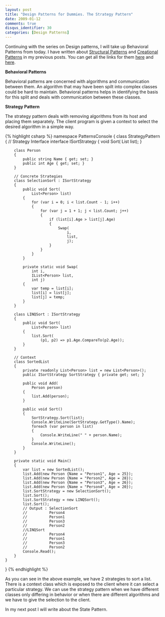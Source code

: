 ```yaml
---
layout: post
title: "Design Patterns for Dummies. The Strategy Pattern"
date: 2009-01-12
comments: true
disqus_identifier: 30
categories: [Design Patterns]
---
```

Continuing with the series on Design patterns, I will take up Behavioral
Patterns from today. I have written about [Structural
Patterns](http://www.simplyvinay.com/Post/23/Structural-Design-Patterns.aspx)
and [Creational
Patterns](http://www.simplyvinay.com/Post/29/Creational-Design-Patterns.aspx)
in my previous posts. You can get all the links for them
[here](http://www.simplyvinay.com/Post/23/Structural-Design-Patterns.aspx)
and
[here](http://www.simplyvinay.com/Post/29/Creational-Design-Patterns.aspx).

**Behavioral Patterns**

Behavioral patterns are concerned with algorithms and communication
between them. An algorithm that may have been spilt into complex classes
could be hard to maintain. Behavioral patterns helps in identifying the
basis for this split and deals with communication between these classes.

**Strategy Pattern**

The strategy pattern deals with removing algorithms from its host and
placing them separately. The client program is given a context to select
the desired algorithm in a simple way.

{% highlight csharp %}
namespace PatternsConsole
{
    class StrategyPattern
    {
        // Strategy Interface
        interface ISortStrategy
        {
            void Sort(
                List<Person> list);
        }

        class Person
        {
            public string Name { get; set; }
            public int Age { get; set; }
        }

        // Concrete Strategies
        class SelectionSort : ISortStrategy
        {
            public void Sort(
                List<Person> list)
            {
                for (var i = 0; i < list.Count - 1; i++)
                {
                    for (var j = 1 + 1; j < list.Count; j++)
                    {
                        if (list[i].Age > list[j].Age)
                        {
                            Swap(
                                i,
                                list,
                                j);
                        }
                    }
                }
            }

            private static void Swap(
                int i,
                IList<Person> list,
                int j)
            {
                var temp = list[i];
                list[i] = list[j];
                list[j] = temp;
            }
        }

        class LINQSort : ISortStrategy
        {
            public void Sort(
                List<Person> list)
            {
                list.Sort(
                    (p1, p2) => p1.Age.CompareTo(p2.Age));
            }
        }

        // Context
        class SortedList
        {
            private readonly List<Person> list = new List<Person>();
            public ISortStrategy SortStrategy { private get; set; }

            public void Add(
                Person person)
            {
                list.Add(person);
            }

            public void Sort()
            {
                SortStrategy.Sort(list);
                Console.WriteLine(SortStrategy.GetType().Name);
                foreach (var person in list)
                {
                    Console.WriteLine(" " + person.Name);
                }
                Console.WriteLine();
            }
        }

        private static void Main()
        {
            var list = new SortedList();
            list.Add(new Person {Name = "Person1", Age = 25});
            list.Add(new Person {Name = "Person2", Age = 28});
            list.Add(new Person {Name = "Person3", Age = 26});
            list.Add(new Person {Name = "Person4", Age = 20});
            list.SortStrategy = new SelectionSort();
            list.Sort();
            list.SortStrategy = new LINQSort();
            list.Sort();
            // Output : SelectionSort
            //          Person4   
            //          Person1   
            //          Person3
            //          Person2
            //LINQSort
            //          Person4
            //          Person1
            //          Person3
            //          Person2
            Console.Read();
        }
    }
}
{% endhighlight %}

As you can see in the above example, we have 2 strategies to sort a
list. There is a context class which is exposed to the client where it
can select a particular strategy. We can use the strategy pattern when
we have different classes only differing in behavior or when there are
different algorithms and we have to give the selection to the client.

In my next post I will write about the State Pattern.

